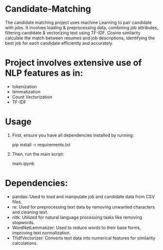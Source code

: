 # Candidate-Matching
The candidate matching project uses machine Learning to pair candidate with jobs. It involves loading &amp; preprocessing data, combining job attributes, filtering candidate &amp; vectorizing text using TF-IDF. Cosine similarity calculate the match between resumes and job descriptions, identifying the best job for each candidate efficiently and accurately.

# Project involves extensive use of NLP features as in:

- tokenization
- lemmatization 
-	Count Vectorization
-	TF-IDF
# Usage
1. First, ensure you have all dependencies installed by running:

    pip install -r requirements.txt

2. Then, run the main script:

    main.ipynb
# Dependencies:

- pandas: Used to load and manipulate job and candidate data from CSV files.
- re: Used for preprocessing text data by removing unwanted characters and cleaning text.
- nltk: Utilized for natural language processing tasks like removing stopwords.
- WordNetLemmatizer: Used to reduce words to their base forms, improving text normalization.
- TfidfVectorizer: Converts text data into numerical features for similarity calculations.




